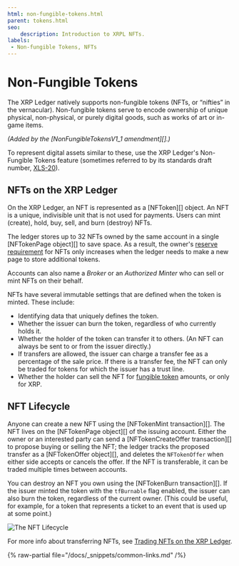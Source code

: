 ```yaml
---
html: non-fungible-tokens.html
parent: tokens.html
seo:
    description: Introduction to XRPL NFTs.
labels:
 - Non-fungible Tokens, NFTs
---
```


# Non-Fungible Tokens

The XRP Ledger natively supports non-fungible tokens (NFTs, or “nifties” in the vernacular).  Non-fungible tokens serve to encode ownership of unique physical, non-physical, or purely digital goods, such as works of art or in-game items.

_(Added by the [NonFungibleTokensV1_1 amendment][].)_

To represent digital assets similar to these, use the XRP Ledger's Non-Fungible Tokens feature (sometimes referred to by its standards draft number, [XLS-20](https://github.com/XRPLF/XRPL-Standards/discussions/46)).

## NFTs on the XRP Ledger

On the XRP Ledger, an NFT is represented as a [NFToken][] object. An NFT is a unique, indivisible unit that is not used for payments. Users can mint (create), hold, buy, sell, and burn (destroy) NFTs.

The ledger stores up to 32 NFTs owned by the same account in a single [NFTokenPage object][] to save space. As a result, the owner's [reserve requirement](../../accounts/reserves.md) for NFTs only increases when the ledger needs to make a new page to store additional tokens.

Accounts can also name a _Broker_ or an _Authorized Minter_ who can sell or mint NFTs on their behalf.

NFTs have several immutable settings that are defined when the token is minted. These include:

- Identifying data that uniquely defines the token.
- Whether the issuer can burn the token, regardless of who currently holds it.
- Whether the holder of the token can transfer it to others. (An NFT can always be sent to or from the issuer directly.)
- If transfers are allowed, the issuer can charge a transfer fee as a percentage of the sale price. If there is a transfer fee, the NFT can only be traded for tokens for which the issuer has a trust line.
- Whether the holder can sell the NFT for [fungible token](../fungible-tokens/index.md) amounts, or only for XRP.

## NFT Lifecycle

Anyone can create a new NFT using the [NFTokenMint transaction][]. The NFT lives on the [NFTokenPage object][] of the issuing account. Either the owner or an interested party can send a [NFTokenCreateOffer transaction][] to propose buying or selling the NFT; the ledger tracks the proposed transfer as a [NFTokenOffer object][], and deletes the `NFTokenOffer` when either side accepts or cancels the offer. If the NFT is transferable, it can be traded multiple times between accounts.

You can destroy an NFT you own using the [NFTokenBurn transaction][]. If the issuer minted the token with the `tfBurnable` flag enabled, the issuer can also burn the token, regardless of the current owner. (This could be useful, for example, for a token that represents a ticket to an event that is used up at some point.)

![The NFT Lifecycle](/docs/img/nft-lifecycle.png "NFT Lifecycle Image")

For more info about transferring NFTs, see [Trading NFTs on the XRP Ledger](trading.md).

{% raw-partial file="/docs/_snippets/common-links.md" /%}
